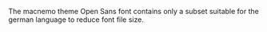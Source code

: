 The macnemo theme Open Sans font contains only a subset suitable for the german language to reduce font file size.
